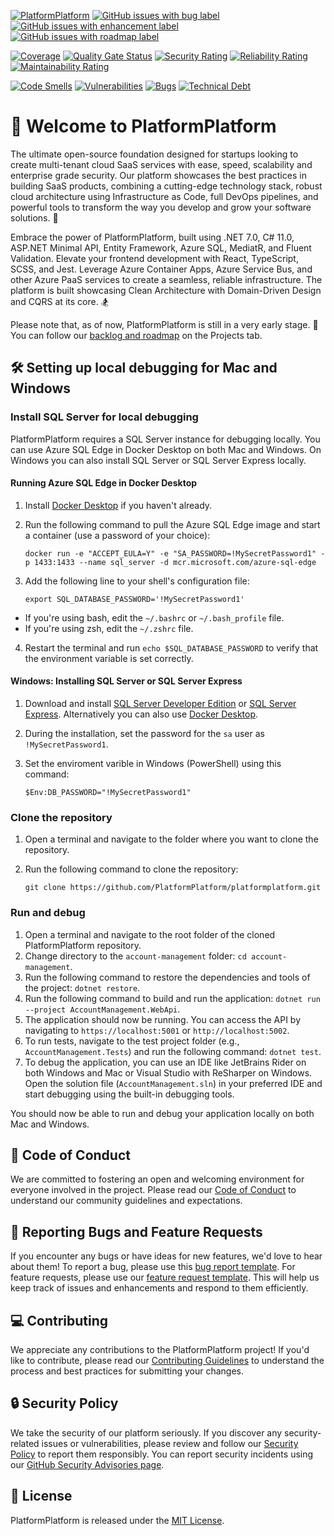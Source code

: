 [![PlatformPlatform](https://github.com/PlatformPlatform/platformplatform/actions/workflows/platformplatform-build-and-test.yml/badge.svg)](https://github.com/PlatformPlatform/platformplatform/actions/workflows/account-management.yml?query=branch%3Amain)
[![GitHub issues with bug label](https://img.shields.io/github/issues-raw/PlatformPlatform/platformplatform/bug?label=bugs&logo=github&color=red)](https://github.com/PlatformPlatform/platformplatform/issues?q=is%3Aissue+is%3Aopen+label%3Abug)
[![GitHub issues with enhancement label](https://img.shields.io/github/issues-raw/PlatformPlatform/platformplatform/enhancement?label=enhancements&logo=github&color=%23A2EEEF)](https://github.com/orgs/PlatformPlatform/projects/1/views/3?filterQuery=-status%3A%22%E2%9C%85+Done%22+label%3Aenhancement)
[![GitHub issues with roadmap label](https://img.shields.io/github/issues-raw/PlatformPlatform/platformplatform/roadmap?label=roadmap&logo=github&color=%23006B75)](https://github.com/orgs/PlatformPlatform/projects/2/views/2?filterQuery=is%3Aopen+label%3Aroadmap)

[![Coverage](https://sonarcloud.io/api/project_badges/measure?project=PlatformPlatform_platformplatform&metric=coverage)](https://sonarcloud.io/component_measures?id=PlatformPlatform_platformplatform&metric=coverage)
[![Quality Gate Status](https://sonarcloud.io/api/project_badges/measure?project=PlatformPlatform_platformplatform&metric=alert_status)](https://sonarcloud.io/summary/overall?id=PlatformPlatform_platformplatform)
[![Security Rating](https://sonarcloud.io/api/project_badges/measure?project=PlatformPlatform_platformplatform&metric=security_rating)](https://sonarcloud.io/component_measures?id=PlatformPlatform_platformplatform&metric=Security)
[![Reliability Rating](https://sonarcloud.io/api/project_badges/measure?project=PlatformPlatform_platformplatform&metric=reliability_rating)](https://sonarcloud.io/component_measures?id=PlatformPlatform_platformplatform&metric=Reliability)
[![Maintainability Rating](https://sonarcloud.io/api/project_badges/measure?project=PlatformPlatform_platformplatform&metric=sqale_rating)](https://sonarcloud.io/component_measures?id=PlatformPlatform_platformplatform&metric=Maintainability)

[![Code Smells](https://sonarcloud.io/api/project_badges/measure?project=PlatformPlatform_platformplatform&metric=code_smells)](https://sonarcloud.io/project/issues?id=PlatformPlatform_platformplatform&resolved=false&types=CODE_SMELL)
[![Vulnerabilities](https://sonarcloud.io/api/project_badges/measure?project=PlatformPlatform_platformplatform&metric=vulnerabilities)](https://sonarcloud.io/project/issues?id=PlatformPlatform_platformplatform&resolved=false&types=VULNERABILITY)
[![Bugs](https://sonarcloud.io/api/project_badges/measure?project=PlatformPlatform_platformplatform&metric=bugs)](https://sonarcloud.io/project/issues?id=PlatformPlatform_platformplatform&resolved=false&types=BUG)
[![Technical Debt](https://sonarcloud.io/api/project_badges/measure?project=PlatformPlatform_platformplatform&metric=sqale_index)](https://sonarcloud.io/component_measures?id=PlatformPlatform_platformplatform&metric=sqale_index)


# 👋 Welcome to PlatformPlatform 

The ultimate open-source foundation designed for startups looking to create multi-tenant cloud SaaS services with ease, speed, scalability and enterprise grade security. Our platform showcases the best practices in building SaaS products, combining a cutting-edge technology stack, robust cloud architecture using Infrastructure as Code, full DevOps pipelines, and powerful tools to transform the way you develop and grow your software solutions. 🚀 

Embrace the power of PlatformPlatform, built using .NET 7.0, C# 11.0, ASP.NET Minimal API, Entity Framework, Azure SQL, MediatR, and Fluent Validation. Elevate your frontend development with React, TypeScript, SCSS, and Jest. Leverage Azure Container Apps, Azure Service Bus, and other Azure PaaS services to create a seamless, reliable infrastructure. The platform is built showcasing Clean Architecture with Domain-Driven Design and CQRS at its core. 🏂

Please note that, as of now, PlatformPlatform is still in a very early stage. 🐣 You can follow our [backlog and roadmap](https://github.com/PlatformPlatform/platformplatform/projects) on the Projects tab.


## 🛠️ Setting up local debugging for Mac and Windows

### Install SQL Server for local debugging
PlatformPlatform requires a SQL Server instance for debugging locally. You can use Azure SQL Edge in Docker Desktop on both Mac and Windows. On Windows you can also install SQL Server or SQL Server Express locally.

#### Running Azure SQL Edge in Docker Desktop

1. Install [Docker Desktop](https://www.docker.com/products/docker-desktop) if you haven't already.
2. Run the following command to pull the Azure SQL Edge image and start a container (use a password of your choice):

       docker run -e "ACCEPT_EULA=Y" -e "SA_PASSWORD=!MySecretPassword1" -p 1433:1433 --name sql_server -d mcr.microsoft.com/azure-sql-edge

3. Add the following line to your shell's configuration file:

       export SQL_DATABASE_PASSWORD='!MySecretPassword1'

- If you're using bash, edit the `~/.bashrc` or `~/.bash_profile` file.
- If you're using zsh, edit the `~/.zshrc` file.

4. Restart the terminal and run `echo $SQL_DATABASE_PASSWORD` to verify that the environment variable is set correctly.

#### Windows: Installing SQL Server or SQL Server Express

1. Download and install [SQL Server Developer Edition](https://www.microsoft.com/en-us/sql-server/sql-server-downloads) or [SQL Server Express](https://www.microsoft.com/en-us/sql-server/sql-server-downloads). Alternatively you can also use [Docker Desktop](https://www.docker.com/products/docker-desktop).
2. During the installation, set the password for the `sa` user as `!MySecretPassword1`.
3. Set the enviroment varible in Windows (PowerShell) using this command:

       $Env:DB_PASSWORD="!MySecretPassword1"

### Clone the repository

1. Open a terminal and navigate to the folder where you want to clone the repository.
2. Run the following command to clone the repository:

       git clone https://github.com/PlatformPlatform/platformplatform.git

### Run and debug

1. Open a terminal and navigate to the root folder of the cloned PlatformPlatform repository.
2. Change directory to the `account-management` folder: `cd account-management`.
3. Run the following command to restore the dependencies and tools of the project: `dotnet restore`.
4. Run the following command to build and run the application: `dotnet run --project AccountManagement.WebApi`.
5. The application should now be running. You can access the API by navigating to `https://localhost:5001` or `http://localhost:5002`.
6. To run tests, navigate to the test project folder (e.g., `AccountManagement.Tests`) and run the following command: `dotnet test`.
7. To debug the application, you can use an IDE like JetBrains Rider on both Windows and Mac or Visual Studio with ReSharper on Windows. Open the solution file (`AccountManagement.sln`) in your preferred IDE and start debugging using the built-in debugging tools.

You should now be able to run and debug your application locally on both Mac and Windows.


## 🤝 Code of Conduct 

We are committed to fostering an open and welcoming environment for everyone involved in the project. Please read our [Code of Conduct](.github/CODE_OF_CONDUCT.md) to understand our community guidelines and expectations.


## 🐞 Reporting Bugs and Feature Requests

If you encounter any bugs or have ideas for new features, we'd love to hear about them! To report a bug, please use this [bug report template](https://github.com/PlatformPlatform/platformplatform/issues/new?template=bug_report.md&labels=bug). For feature requests, please use our [feature request template](https://github.com/PlatformPlatform/platformplatform/issues/new?template=feature_request.md&labels=enhancement). This will help us keep track of issues and enhancements and respond to them efficiently.


## 💻 Contributing 

We appreciate any contributions to the PlatformPlatform project! If you'd like to contribute, please read our [Contributing Guidelines](.github/CONTRIBUTING.md) to understand the process and best practices for submitting your changes.


## 🔒 Security Policy 

We take the security of our platform seriously. If you discover any security-related issues or vulnerabilities, please review and follow our [Security Policy](.github/SECURITY.md) to report them responsibly. You can report security incidents using our [GitHub Security Advisories page](https://github.com/PlatformPlatform/platformplatform/security/advisories/new).


## 🔏 License 

PlatformPlatform is released under the [MIT License](LICENSE).
